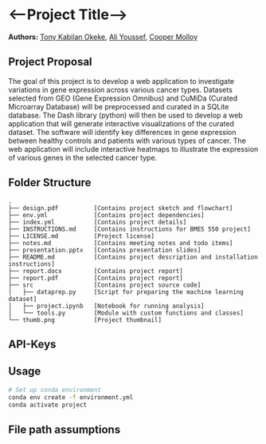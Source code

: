 # <--Project Title-->

**Authors:** [Tony Kabilan Okeke](mailto:tonykabilanokeke@gmail.com), 
             [Ali Youssef](mailto:amy57@drexel.edu), 
             [Cooper Molloy](mailto:cdm348@drexel.edu)


## Project Proposal

The goal of this project is to develop a web application to investigate 
variations in gene expression across various cancer types. Datasets selected 
from GEO (Gene Expression Omnibus) and CuMiDa (Curated Microarray Database) 
will be preprocessed and curated in a SQLite database. The Dash library (python) 
will then be used to develop a web application that will generate interactive 
visualizations of the curated dataset. The software will identify key 
differences in gene expression between healthy controls and patients with 
various types of cancer. The web application will include interactive heatmaps 
to illustrate the expression of various genes in the selected cancer type.


## Folder Structure

```
.
├── design.pdf          [Contains project sketch and flowchart]
├── env.yml             [Contains project dependencies]
├── index.yml           [Contains project details]
├── INSTRUCTIONS.md     [Contains instructions for BMES 550 project]
├── LICENSE.md          [Project license]
├── notes.md            [Contains meeting notes and todo items]
├── presentation.pptx   [Contains presentation slides]
├── README.md           [Contains project description and installation instructions]
├── report.docx         [Contains project report]
├── report.pdf          [Contains project report]
├── src                 [Contains project source code]
│   ├── dataprep.py     [Script for preparing the machine learning dataset]
│   ├── project.ipynb   [Notebook for running analysis]
│   └── tools.py        [Module with custom functions and classes]
└── thumb.png           [Project thumbnail]
```


## API-Keys


## Usage 

```bash
# Set up conda environment
conda env create -f environment.yml
conda activate project

```

## File path assumptions
